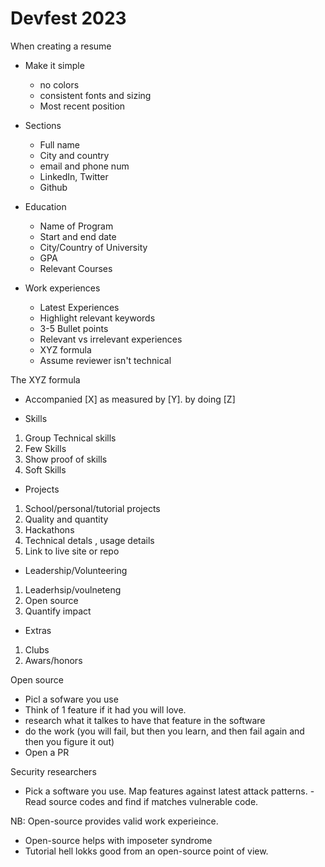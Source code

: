 # Devfest 2023

When creating a resume

- Make it simple

  - no colors
  - consistent fonts and sizing
  - Most recent position

- Sections
  - Full name
  - City and country
  - email and phone num
  - LinkedIn, Twitter
  - Github
- Education
  - Name of Program
  - Start and end date
  - City/Country of University
  - GPA
  - Relevant Courses
- Work experiences
  - Latest Experiences
  - Highlight relevant keywords
  - 3-5 Bullet points
  - Relevant vs irrelevant experiences
  - XYZ formula
  - Assume reviewer isn't technical

The XYZ formula

- Accompanied [X] as measured by [Y]. by doing [Z]

- Skills

1. Group Technical skills
2. Few Skills
3. Show proof of skills
4. Soft Skills

- Projects

1. School/personal/tutorial projects
2. Quality and quantity
3. Hackathons
4. Technical detals , usage details
5. Link to live site or repo

- Leadership/Volunteering

1. Leaderhsip/voulneteng
2. Open source
3. Quantify impact

- Extras

1. Clubs
2. Awars/honors

Open source

- Picl a sofware you use
- Think of 1 feature if it had you will love.
- research what it talkes to have that feature in the software
- do the work (you will fail, but then you learn, and then fail again and then you figure it out)
- Open a PR

Security researchers

- Pick a software you use.
  Map features against latest attack patterns.
  -Read source codes and find if matches vulnerable code.

NB: Open-source provides valid work experieince.

- Open-source helps with imposeter syndrome
- Tutorial hell lokks good from an open-source point of view.
